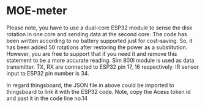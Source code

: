 # MOE-meter
Please note, you have to use a dual-core ESP32 module to sense the disk rotation in one core and sending data at the second core. The code has been written according to no battery supported just for cost-saving. So, it has been added 50 rotations after restoring the power as a substitution. However,  you are free to support that if you need it and remove this statement to be a more accurate reading. 
Sim 800l module is used as data transmitter. TX, RX are connected to ESP32 pin 17, 16 respectively. 
IR sensor input to ESP32 pin number is 34. 

In regard thingsboard, the JSON file in above could be imported to thingsboard to link it with the ESP32 code. Note, copy the Acess token id and past it in the code line no.14  
